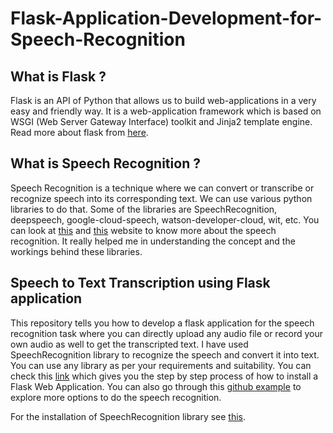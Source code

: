 # Flask-Application-Development-for-Speech-Recognition

## What is Flask ?

Flask is an API of Python that allows us to build web-applications in a very easy and friendly way. It is a web-application framework which is based on WSGI (Web Server Gateway Interface) toolkit and Jinja2 template engine. Read more about flask from [here](https://www.geeksforgeeks.org/python-introduction-to-web-development-using-flask/).

## What is Speech Recognition ?

Speech Recognition is a technique where we can convert or transcribe or recognize speech into its corresponding text. We can use various python libraries to do that. Some of the libraries are SpeechRecognition, deepspeech, google-cloud-speech, watson-developer-cloud, wit, etc. You can look at [this](https://realpython.com/python-speech-recognition/) and [this](https://searchcustomerexperience.techtarget.com/definition/speech-recognition) website to know more about the speech recognition. It really helped me in understanding the concept and the workings behind these libraries.  

## Speech to Text Transcription using Flask application

This repository tells you how to develop a flask application for the speech recognition task where you can directly upload any audio file or record your own audio as well to get the transcripted text. I have used SpeechRecognition library to recognize the speech and convert it into text. You can use any library as per your requirements and suitability. You can check this [link](https://www.digitalocean.com/community/tutorials/how-to-make-a-web-application-using-flask-in-python-3) which gives you the step by step process of how to install a Flask Web Application. You can also go through this [github example](https://github.com/Uberi/speech_recognition/blob/master/examples/microphone_recognition.py) to explore more options to do the speech recognition. 

For the installation of SpeechRecognition library see [this](https://pypi.org/project/SpeechRecognition/).

